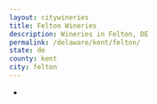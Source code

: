 ```yaml
---
layout: citywineries
title: Felton Wineries
description: Wineries in Felton, DE
permalink: /delaware/kent/felton/
state: de
county: kent
city: felton
---
```

-
